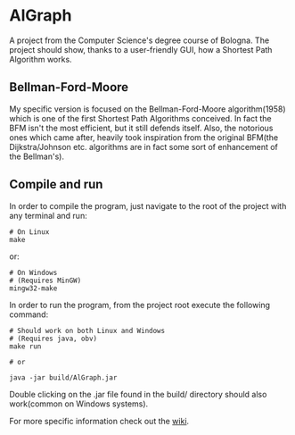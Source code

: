 # AlGraph #

A project from the Computer Science's degree course of Bologna. The project should show, thanks to a user-friendly GUI, how a Shortest Path Algorithm works.

## Bellman-Ford-Moore ##

My specific version is focused on the Bellman-Ford-Moore algorithm(1958) which is one of the first Shortest Path Algorithms conceived. In fact the BFM isn't the most efficient, but it still defends itself. Also, the notorious ones which came after, heavily took inspiration from the original BFM(the Dijkstra/Johnson etc. algorithms are in fact some sort of enhancement of the Bellman's).

## Compile and run ##

In order to compile the program, just navigate to the root of the project with any terminal and run:

```shell
# On Linux
make
```

or:
```shell
# On Windows
# (Requires MinGW)
mingw32-make
```

In order to run the program, from the project root execute the following command:
```shell
# Should work on both Linux and Windows
# (Requires java, obv)
make run

# or

java -jar build/AlGraph.jar
``` 

Double clicking on the .jar file found in the build/ directory should also work(common on Windows systems).

For more specific information check out the [wiki](https://github.com/Ball-Man/AlGraph/wiki). 
